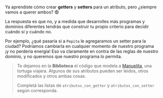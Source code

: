 Ya aprendiste cómo crear **getters** y **setters** para un atributo, pero ¿siempre vamos a querer ambos? :fearful:

La respuesta es que no, y a medida que desarrolles más programas y dominios diferentes tendrás que construir tu propio criterio para decidir cuándo sí y cuándo no.

Por ejemplo, ¿qué pasaría si a `Pepita` le agregaramos un setter para la ciudad? Podríamos cambiarla en cualquier momento de nuestro programa ¡y no perdería energía! Eso va claramente en contra de las reglas de nuestro dominio, y no queremos que nuestro programa lo permita.

> Te dejamos en la **Biblioteca** el código que modela a [Manuelita](https://es.wikipedia.org/wiki/Manuelita_(canci%C3%B3n)), una tortuga viajera. Algunos de sus atributos pueden ser leidos, otros modificados y otros ambas cosas. 
>
> Completá las listas de `atributos_con_getter` y `atributos_con_setter` según corresponda.
